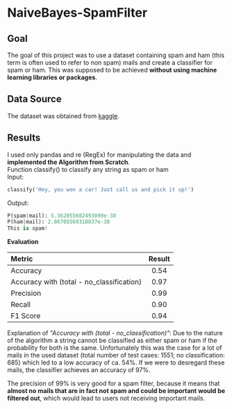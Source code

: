 # NaiveBayes-SpamFilter

## Goal
The goal of this project was to use a dataset containing spam and ham (this term is often used to refer to non spam) mails and create a classifier for spam or ham.
This was supposed to be achieved __without using machine learning libraries or packages__.

## Data Source
The dataset was obtained from [kaggle](https://www.kaggle.com/datasets/venky73/spam-mails-dataset).

## Results
I used only pandas and re (RegEx) for manipulating the data and __implemented the Algorithm from Scratch__.  
Function classify() to classify any string as spam or ham  
Input:
```py
classify('Hey, you won a car! Just call us and pick it up!')
```
Output:
```py
P(spam|mail): 5.362055682493099e-38
P(ham|mail): 2.86705569318837e-38
This is spam!
```

**Evaluation**

| Metric | Result |
| :--- | :----: |
| Accuracy | 0.54 |
| Accuracy with (total - no_classification) | 0.97 |
| Precision | 0.99 |
| Recall | 0.90 |
| F1 Score | 0.94 |

Explanation of *"Accuracy with (total - no_classification)"*:
Due to the nature of the algorithm a string cannot be classified as either spam or ham if the probability for both is the same.
Unfortunately this was the case for a lot of mails in the used dataset (total number of test cases: 1551; no classification: 685) which led to a low accuracy of ca. 54%.
If we were to desregard these mails, the classifier achieves an accuracy of 97%.

The precision of 99% is very good for a spam filter, because it means that __almost no mails that are in fact not spam and could be important would be filtered out__, which would lead to users not receiving important mails.
